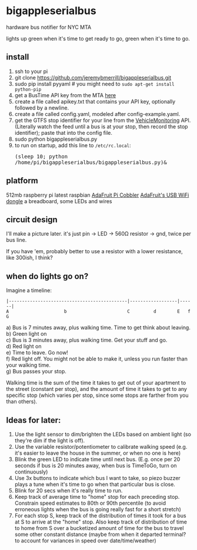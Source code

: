 bigappleserialbus
=================

hardware bus notifier for NYC MTA

lights up green when it's time to get ready to go, green when it's time to go.

install
-------

1. ssh to your pi
2. git clone https://github.com/jeremybmerrill/bigappleserialbus.git
3. sudo pip install pyyaml # you might need to `sudo apt-get install python-pip`
3. get a BusTime API key from the MTA [here](https://spreadsheets.google.com/viewform?hl=en&formkey=dG9kcGIxRFpSS0NhQWM4UjA0V0VkNGc6MQ#gid=0)
4. create a file called apikey.txt that contains your API key, optionally followed by a newline.
5. create a file called config.yaml, modeled after config-example.yaml. 
6. get the GTFS stop identifier for your line from the [VehicleMonitoring](http://bustime.mta.info/wiki/Developers/SIRIVehicleMonitoring) API. (Literally watch the feed until a bus is at your stop, then record the stop identifier); paste that into the config file.
7. sudo python bigappleserialbus.py
8. to run on startup, add this line to `/etc/rc.local`: <pre>(sleep 10; python /home/pi/bigappleserialbus/bigappleserialbus.py)&</pre>

platform
--------
512mb raspberry pi
latest raspbian
[AdaFruit Pi Cobbler](http://www.adafruit.com/products/914)
[AdaFruit's USB WiFi dongle](https://www.adafruit.com/products/814)
a breadboard, some LEDs and wires

circuit design
---------------
I'll make a picture later.
it's just pin -> LED -> 560Ω resistor -> gnd, twice per bus line.

If you have 'em, probably better to use a resistor with a lower resistance, like 300ish, I think?

when do lights go on?
----------------------

Imagine a timeline:
````
|---------------------------------------------|------------------|------|
A                     b                       C         d        E   f  G
````
a) Bus is 7 minutes away, plus walking time. Time to get think about leaving.<br>
b) Green light on<br>
c) Bus is 3 minutes away, plus walking time. Get your stuff and go.<br>
d) Red light on<br>
e) Time to leave. Go now!<br>
f) Red light off. You might not be able to make it, unless you run faster than your walking time.<br>
g) Bus passes your stop.<br>

Walking time is the sum of the time it takes to get out of your apartment to the street (constant per stop), and the amount of time it takes to get to any specific stop (which varies per stop, since some stops are farther from you than others).

Ideas for later:
-----------------
1. Use the light sensor to dim/brighten the LEDs based on ambient light (so they're dim if the light is off).
1. Use the variable resistor/potentiometer to calibrate walking speed (e.g. it's easier to leave the house in the summer, or when no one is here)
1. Blink the green LED to indicate time until next bus. (E.g. once per 20 seconds if bus is 20 minutes away, when bus is TimeToGo, turn on continuously)
1. Use 3x buttons to indicate which bus I want to take, so piezo buzzer plays a tune when it's time to go when that particular bus is close.
1. Blink for 20 secs when it's really time to run.
1. Keep track of average time to "home" stop for each preceding stop. Constrain speed estimates to 80th or 90th percentile (to avoid erroneous lights when the bus is going really fast for a short stretch)
1. For each stop S, keep track of the distribution of times it took for a bus at S to arrive at the "home" stop. Also keep track of distribution of time to home from S over a bucketized amount of time for the bus to travel some other constant distance (maybe from when it departed terminal? to account for variances in speed over date/time/weather)